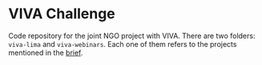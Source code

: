 # VIVA Challenge

Code repository for the joint NGO project with VIVA. There are two folders: `viva-lima` and `viva-webinars`. Each one of them refers to the projects mentioned in the [brief](https://github.com/Robert-Aduviri/viva-challenge/blob/master/Projects%20brief.pdf).
